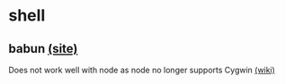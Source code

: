 # shell

## babun [(site)](http://babun.github.io/)

Does not work well with node as node no longer supports Cygwin [(wiki)](https://github.com/nodejs/node/wiki/Installation#building-on-cygwin)
